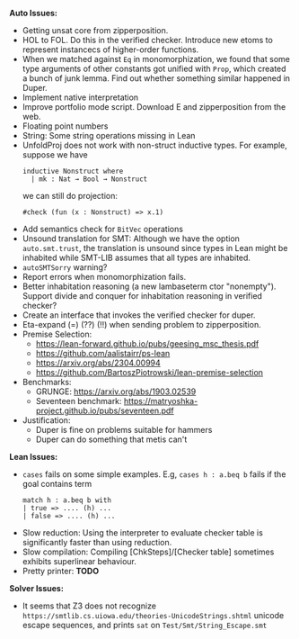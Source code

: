 __Auto Issues:__
* Getting unsat core from zipperposition.
* HOL to FOL. Do this in the verified checker. Introduce new etoms to represent instancecs of higher-order functions.
* When we matched against ``Eq`` in monomorphization, we found that some type arguments of other constants got unified with ``Prop``, which created a bunch of junk lemma. Find out whether something similar happened in Duper.
* Implement native interpretation
* Improve portfolio mode script. Download E and zipperposition from the web.
* Floating point numbers
* String: Some string operations missing in Lean
* UnfoldProj does not work with non-struct inductive types. For example, suppose we have
  ```lean
  inductive Nonstruct where
    | mk : Nat → Bool → Nonstruct
  ```
  we can still do projection:
  ```
  #check (fun (x : Nonstruct) => x.1)
  ```
* Add semantics check for ``BitVec`` operations
* Unsound translation for SMT: Although we have the option ``auto.smt.trust``, the translation is unsound since types in Lean might be inhabited while SMT-LIB assumes that all types are inhabited.
* ``autoSMTSorry`` warning?
* Report errors when monomorphization fails.
* Better inhabitation reasoning (a new lambaseterm ctor "nonempty"). Support divide and conquer for inhabitation reasoning in verified checker?
* Create an interface that invokes the verified checker for duper.
* Eta-expand (=) (??) (!!) when sending problem to zipperposition.
* Premise Selection:
  * https://lean-forward.github.io/pubs/geesing_msc_thesis.pdf
  * https://github.com/aalistairr/ps-lean
  * https://arxiv.org/abs/2304.00994
  * https://github.com/BartoszPiotrowski/lean-premise-selection
* Benchmarks:
  * GRUNGE: https://arxiv.org/abs/1903.02539
  * Seventeen benchmark: https://matryoshka-project.github.io/pubs/seventeen.pdf
* Justification:
  * Duper is fine on problems suitable for hammers
  * Duper can do something that metis can't

__Lean Issues:__
* ``cases`` fails on some simple examples. E.g, ``cases h : a.beq b`` fails if the goal contains term
  ```
  match h : a.beq b with
  | true => .... (h) ...
  | false => .... (h) ...
  ```
* Slow reduction: Using the interpreter to evaluate checker table is significantly faster than using reduction.
* Slow compilation: Compiling [ChkSteps]/[Checker table] sometimes exhibits superlinear behaviour.
* Pretty printer: **TODO**

__Solver Issues:__
* It seems that Z3 does not recognize ``https://smtlib.cs.uiowa.edu/theories-UnicodeStrings.shtml`` unicode escape sequences, and prints ``sat`` on ``Test/Smt/String_Escape.smt``